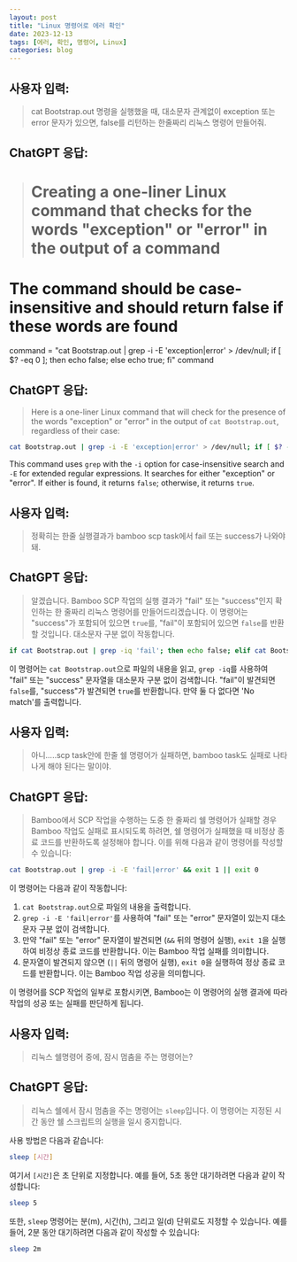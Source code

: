 ```yaml
---
layout: post
title: "Linux 명령어로 에러 확인"
date: 2023-12-13
tags: [에러, 확인, 명령어, Linux]
categories: blog
---
```


## 사용자 입력:
> cat Bootstrap.out
명령을 실행했을 때, 대소문자 관계없이 exception 또는 error 문자가 있으면, false를 리턴하는 한줄짜리 리눅스 명령어 만들어줘.

## ChatGPT 응답:
> # Creating a one-liner Linux command that checks for the words "exception" or "error" in the output of a command
# The command should be case-insensitive and should return false if these words are found

command = "cat Bootstrap.out | grep -i -E 'exception|error' > /dev/null; if [ $? -eq 0 ]; then echo false; else echo true; fi"
command

## ChatGPT 응답:
> Here is a one-liner Linux command that will check for the presence of the words "exception" or "error" in the output of `cat Bootstrap.out`, regardless of their case:

```bash
cat Bootstrap.out | grep -i -E 'exception|error' > /dev/null; if [ $? -eq 0 ]; then echo false; else echo true; fi
```

This command uses `grep` with the `-i` option for case-insensitive search and `-E` for extended regular expressions. It searches for either "exception" or "error". If either is found, it returns `false`; otherwise, it returns `true`.

## 사용자 입력:
> 정확히는 한줄 실행결과가 bamboo scp task에서 fail 또는 success가 나와야돼.

## ChatGPT 응답:
> 알겠습니다. Bamboo SCP 작업의 실행 결과가 "fail" 또는 "success"인지 확인하는 한 줄짜리 리눅스 명령어를 만들어드리겠습니다. 이 명령어는 "success"가 포함되어 있으면 `true`를, "fail"이 포함되어 있으면 `false`를 반환할 것입니다. 대소문자 구분 없이 작동합니다.

```bash
if cat Bootstrap.out | grep -iq 'fail'; then echo false; elif cat Bootstrap.out | grep -iq 'success'; then echo true; else echo 'No match'; fi
```

이 명령어는 `cat Bootstrap.out`으로 파일의 내용을 읽고, `grep -iq`를 사용하여 "fail" 또는 "success" 문자열을 대소문자 구분 없이 검색합니다. "fail"이 발견되면 `false`를, "success"가 발견되면 `true`를 반환합니다. 만약 둘 다 없다면 'No match'를 출력합니다.

## 사용자 입력:
> 아니.....scp task안에 한줄 쉘 명령어가 실패하면, bamboo task도 실패로 나타나게 해야 된다는 말이야.

## ChatGPT 응답:
> Bamboo에서 SCP 작업을 수행하는 도중 한 줄짜리 쉘 명령어가 실패할 경우 Bamboo 작업도 실패로 표시되도록 하려면, 쉘 명령어가 실패했을 때 비정상 종료 코드를 반환하도록 설정해야 합니다. 이를 위해 다음과 같이 명령어를 작성할 수 있습니다:

```bash
cat Bootstrap.out | grep -i -E 'fail|error' && exit 1 || exit 0
```

이 명령어는 다음과 같이 작동합니다:

1. `cat Bootstrap.out`으로 파일의 내용을 출력합니다.
2. `grep -i -E 'fail|error'`를 사용하여 "fail" 또는 "error" 문자열이 있는지 대소문자 구분 없이 검색합니다.
3. 만약 "fail" 또는 "error" 문자열이 발견되면 (`&&` 뒤의 명령어 실행), `exit 1`을 실행하여 비정상 종료 코드를 반환합니다. 이는 Bamboo 작업 실패를 의미합니다.
4. 문자열이 발견되지 않으면 (`||` 뒤의 명령어 실행), `exit 0`을 실행하여 정상 종료 코드를 반환합니다. 이는 Bamboo 작업 성공을 의미합니다.

이 명령어를 SCP 작업의 일부로 포함시키면, Bamboo는 이 명령어의 실행 결과에 따라 작업의 성공 또는 실패를 판단하게 됩니다.

## 사용자 입력:
> 리눅스  쉘명령어 중에,  잠시 멈춤을 주는 명령어는?

## ChatGPT 응답:
> 리눅스 쉘에서 잠시 멈춤을 주는 명령어는 `sleep`입니다. 이 명령어는 지정된 시간 동안 쉘 스크립트의 실행을 일시 중지합니다.

사용 방법은 다음과 같습니다:

```bash
sleep [시간]
```

여기서 `[시간]`은 초 단위로 지정합니다. 예를 들어, 5초 동안 대기하려면 다음과 같이 작성합니다:

```bash
sleep 5
```

또한, `sleep` 명령어는 분(m), 시간(h), 그리고 일(d) 단위로도 지정할 수 있습니다. 예를 들어, 2분 동안 대기하려면 다음과 같이 작성할 수 있습니다:

```bash
sleep 2m
```

